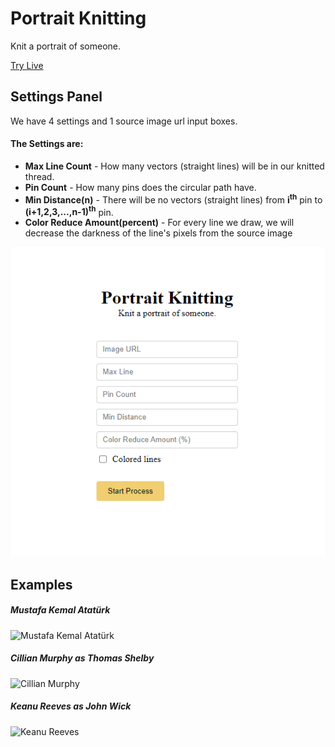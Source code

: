 # Portrait Knitting

Knit a portrait of someone.

[Try Live](https://ilyasbilgihan.github.io/portrait-knitting/)

## Settings Panel

We have 4 settings and 1 source image url input boxes.

#### The Settings are:

- **Max Line Count** - How many vectors (straight lines) will be in our knitted thread.
- **Pin Count** - How many pins does the circular path have.
- **Min Distance(n)** - There will be no vectors (straight lines) from **i<sup>th</sup>** pin to **(i+1,2,3,...,n-1)<sup>th</sup>** pin.
- **Color Reduce Amount(percent)** - For every line we draw, we will decrease the darkness of the line's pixels from the source image

![Settings Panel](./examples/settings.png)

## Examples

##### Mustafa Kemal Atatürk

![Mustafa Kemal Atatürk](./examples/mka.gif)

##### Cillian Murphy as Thomas Shelby

![Cillian Murphy](./examples/cm.gif)

##### Keanu Reeves as John Wick

![Keanu Reeves](./examples/kr.gif)
